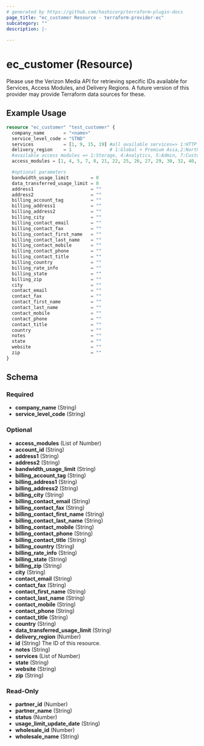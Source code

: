```yaml
---
# generated by https://github.com/hashicorp/terraform-plugin-docs
page_title: "ec_customer Resource - terraform-provider-ec"
subcategory: ""
description: |-
  
---
```


# ec_customer (Resource)
Please use the Verizon Media API for retrieving specific IDs available for Services, Access Modules, and Delivery Regions.
A future version of this provider may provide Terraform data sources for these.

## Example Usage

```terraform
resource "ec_customer" "test_customer" {
  company_name       = "<name>"
  service_level_code = "STND"
  services           = [1, 9, 15, 19] #all available services=> 1:HTTP Large Object,2:HTTPS Large Object,3:HTTP Small Object,4:HTTPS Small Object,6:Windows,7:Advanced Reports,8:Real-Time Stats,9:Token Auth,10:Edge Performance Analytics,15:Origin Storage,16:RSYNC,19:ADN,20:Download Manager,21:ADNS,22:Dedicated Hosting,23:Edge Optimizer,25:DNS Route,26:DNS Zones,29:DNS Health Checks,31:Bandwidth By Report Code,32:DNS-Standard,33:DNS-Adaptive,34:DNS-APR,38:WAF,39:Analysis Engine,40:HTTP Rate Limiting,41:Basic Rules v4.0,42:Advanced Rules v4.0,43:Mobile Device Detection Rules v4.0,44:Rules Engine v4.0,47:Translate,48:Dynamic Cloud Packaging,49:Encrypted HLS,50:Origin Shield,51:Reports and Logs,52:Log Delivery,54:SSA,56:Encrypted Key Rotation,57:Real-Time Log Delivery,58:Report Builder,59:Dynamic Imaging,60:China Delivery,61:WAF Essential,62:Report Builder Users,63:Report Builder Rows,64:Report Builder Reports,65:Edge Functions,66:Certificate Provisioning,67:Edge-Insights,68:Edge Image Optimizer,69:Url Redirects,70:Azure Cloud Storage
  delivery_region    = 1              # 1:Global + Premium Asia,2:North America and Europe,3:Global Standard,5:Global + Premium Asia + China,6:Global + Premium Asia + India,7:Global + Premium Asia + China + India,8:Global + Premium Asia + LATAM,9:Global + Premium Asia + Premium China + LATAM
  #available access modules => 1:Storage, 4:Analytics, 5:Admin, 7:Customer Origin, 8:Purge/Load, 21:Users, 22:Company, 25:Country Filtering, 26:Token Auth, 27:Dashboard, 29:HTTP Large, 30:Edge CNAMEs, 32:Core Reports, 40:Token Auth, 46:Token Auth, 53:Cache Settings, 56:HTTP Large Object, 71:HTTP Streaming, 72:ADN, 73:Customer Origin, 74:Purge/Load, 75:Token Auth, 76:Country Filtering, 77:Edge CNAMEs, 78:Cache Settings, 79:Application Delivery Network, 81:Tools, 138:Query-String Caching, 139:Query-String Logging, 140:Compression, 144:Query-String Caching, 145:Query-String Logging, 146:Compression, 149:Smooth Streaming Player, 153:JW Player, 157:Raw Log Settings, 159:Traffic Summary, 160:Bandwidth, 161:Data Transferred, 162:Hits, 163:Cache Statuses, 164:Cache Hit Ratio, 166:CDN Storage, 168:Notes, 169:HTTP Large, 170:HTTPS Large, 171:HTTP Small, 172:HTTPS Small, 174:Flash, 175:ADN, 176:ADN SSL, 177:HTTP Large, 178:HTTPS Large, 179:HTTP Small, 180:HTTPS Small, 182:Flash, 183:ADN, 184:ADN SSL, 185:All Platforms, 186:HTTP Large, 187:HTTP Small, 189:Flash, 190:ADN, 191:All Platforms, 192:HTTP Large, 193:HTTP Small, 194:ADN, 195:All Platforms, 196:HTTP Large, 197:HTTP Small, 198:ADN, 204:Usage, 386:IPv4/IPv6, 387:Data Transferred, 409:Custom Reports, 410:Edge CNAMEs, 411:Notes, 412:All Platforms, 413:HTTP Large, 414:HTTP Small, 415:Flash, 416:ADN, 479:Token Generator, 501:Add Users, 502:Edit Users
  access_modules = [1, 4, 5, 7, 8, 21, 22, 25, 26, 27, 29, 30, 32, 40, 46, 53, 56, 71, 72, 73, 74, 75, 76, 77, 78, 79, 81, 138, 139, 140, 144, 145, 146, 149, 153, 157, 159, 160, 161, 162, 163, 164, 166, 168, 169, 170, 171, 172, 174, 175, 176, 177, 178, 179, 180, 182, 183, 184, 185, 186, 187, 189, 190, 191, 192, 193, 194, 195, 196, 197, 198, 204, 386, 387, 409, 410, 411, 412, 413, 414, 415, 416, 479, 501, 502]

  #optional parameters
  bandwidth_usage_limit        = 0
  data_transferred_usage_limit = 0
  address1                     = ""
  address2                     = ""
  billing_account_tag          = ""
  billing_address1             = ""
  billing_address2             = ""
  billing_city                 = ""
  billing_contact_email        = ""
  billing_contact_fax          = ""
  billing_contact_first_name   = ""
  billing_contact_last_name    = ""
  billing_contact_mobile       = ""
  billing_contact_phone        = ""
  billing_contact_title        = ""
  billing_country              = ""
  billing_rate_info            = ""
  billing_state                = ""
  billing_zip                  = ""
  city                         = ""
  contact_email                = ""
  contact_fax                  = ""
  contact_first_name           = ""
  contact_last_name            = ""
  contact_mobile               = ""
  contact_phone                = ""
  contact_title                = ""
  country                      = ""
  notes                        = ""
  state                        = ""
  website                      = ""
  zip                          = ""
}
```

<!-- schema generated by tfplugindocs -->
## Schema

### Required

- **company_name** (String)
- **service_level_code** (String)

### Optional

- **access_modules** (List of Number)
- **account_id** (String)
- **address1** (String)
- **address2** (String)
- **bandwidth_usage_limit** (String)
- **billing_account_tag** (String)
- **billing_address1** (String)
- **billing_address2** (String)
- **billing_city** (String)
- **billing_contact_email** (String)
- **billing_contact_fax** (String)
- **billing_contact_first_name** (String)
- **billing_contact_last_name** (String)
- **billing_contact_mobile** (String)
- **billing_contact_phone** (String)
- **billing_contact_title** (String)
- **billing_country** (String)
- **billing_rate_info** (String)
- **billing_state** (String)
- **billing_zip** (String)
- **city** (String)
- **contact_email** (String)
- **contact_fax** (String)
- **contact_first_name** (String)
- **contact_last_name** (String)
- **contact_mobile** (String)
- **contact_phone** (String)
- **contact_title** (String)
- **country** (String)
- **data_transferred_usage_limit** (String)
- **delivery_region** (Number)
- **id** (String) The ID of this resource.
- **notes** (String)
- **services** (List of Number)
- **state** (String)
- **website** (String)
- **zip** (String)

### Read-Only

- **partner_id** (Number)
- **partner_name** (String)
- **status** (Number)
- **usage_limit_update_date** (String)
- **wholesale_id** (Number)
- **wholesale_name** (String)